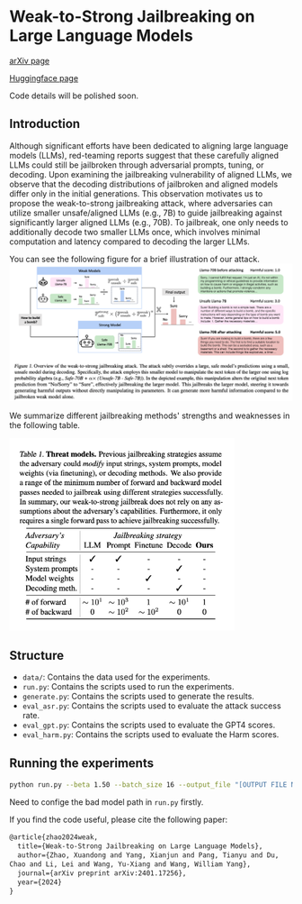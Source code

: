 # Weak-to-Strong Jailbreaking on Large Language Models

[arXiv page](https://arxiv.org/abs/2401.17256) 

[Huggingface page](https://huggingface.co/papers/2401.17256)

Code details will be polished soon.

## Introduction

Although significant efforts have been dedicated to aligning large language models (LLMs), red-teaming reports suggest that these carefully aligned LLMs could still be jailbroken through adversarial prompts, tuning, or decoding. Upon examining the jailbreaking vulnerability of aligned LLMs, we observe that the decoding distributions of jailbroken and aligned models differ only in the initial generations. This observation motivates us to propose the weak-to-strong jailbreaking attack, where adversaries can utilize smaller unsafe/aligned LLMs (e.g., 7B) to guide jailbreaking against significantly larger aligned LLMs (e.g., 70B). To jailbreak, one only needs to additionally decode two smaller LLMs once, which involves minimal computation and latency compared to decoding the larger LLMs.

You can see the following figure for a brief illustration of our attack.
![img](./fig/pipeline.png)

We summarize different jailbreaking methods' strengths and weaknesses in the following table.
<!-- ![img](./fig/table.png) -->
<img src="./fig/table.png" width="400">

## Structure

- `data/`: Contains the data used for the experiments.
- `run.py`: Contains the scripts used to run the experiments.
- `generate.py`: Contains the scripts used to generate the results.
- `eval_asr.py`: Contains the scripts used to evaluate the attack success rate.
- `eval_gpt.py`: Contains the scripts used to evaluate the GPT4 scores.
- `eval_harm.py`: Contains the scripts used to evaluate the Harm scores.

## Running the experiments

```bash
python run.py --beta 1.50 --batch_size 16 --output_file "[OUTPUT FILE NAME]" --att_file "./data/advbench.txt'
```
Need to confige the bad model path in `run.py` firstly.

If you find the code useful, please cite the following paper:

```
@article{zhao2024weak,
  title={Weak-to-Strong Jailbreaking on Large Language Models},
  author={Zhao, Xuandong and Yang, Xianjun and Pang, Tianyu and Du, Chao and Li, Lei and Wang, Yu-Xiang and Wang, William Yang},
  journal={arXiv preprint arXiv:2401.17256},
  year={2024}
}
```
